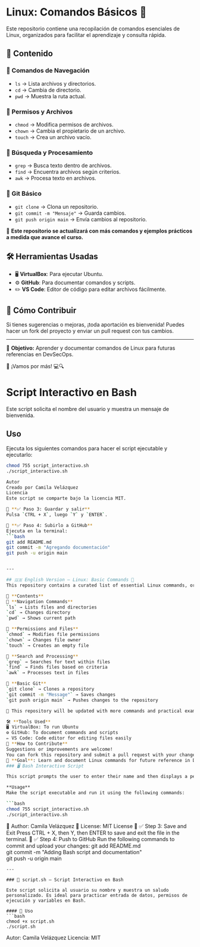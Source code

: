 # Linux: Comandos Básicos 🚀

Este repositorio contiene una recopilación de comandos esenciales de Linux, organizados para facilitar el aprendizaje y consulta rápida.  

## 📜 Contenido  

### 🔹 Comandos de Navegación  
- `ls` → Lista archivos y directorios.  
- `cd` → Cambia de directorio.  
- `pwd` → Muestra la ruta actual.  

### 🔹 Permisos y Archivos  
- `chmod` → Modifica permisos de archivos.  
- `chown` → Cambia el propietario de un archivo.  
- `touch` → Crea un archivo vacío.  

### 🔹 Búsqueda y Procesamiento  
- `grep` → Busca texto dentro de archivos.  
- `find` → Encuentra archivos según criterios.  
- `awk` → Procesa texto en archivos.  

### 🔹 Git Básico  
- `git clone` → Clona un repositorio.  
- `git commit -m "Mensaje"` → Guarda cambios.  
- `git push origin main` → Envía cambios al repositorio.  

📌 **Este repositorio se actualizará con más comandos y ejemplos prácticos a medida que avance el curso.**  

## 🛠 Herramientas Usadas  
- 🖥️ **VirtualBox**: Para ejecutar Ubuntu.  
- ⚙️ **GitHub**: Para documentar comandos y scripts.  
- ✏️ **VS Code**: Editor de código para editar archivos fácilmente.  

## 📝 Cómo Contribuir  
Si tienes sugerencias o mejoras, ¡toda aportación es bienvenida! Puedes hacer un fork del proyecto y enviar un pull request con tus cambios.  

---

📢 **Objetivo:** Aprender y documentar comandos de Linux para futuras referencias en DevSecOps.  

🚀 ¡Vamos por más! 💻🔍  


# Script Interactivo en Bash  

Este script solicita el nombre del usuario y muestra un mensaje de bienvenida.  

## Uso  
Ejecuta los siguientes comandos para hacer el script ejecutable y ejecutarlo:  
```bash
chmod 755 script_interactivo.sh  
./script_interactivo.sh 

Autor
Creado por Camila Velázquez
Licencia
Este script se comparte bajo la licencia MIT.

📌 **✅ Paso 3: Guardar y salir**  
Pulsa `CTRL + X`, luego `Y` y `ENTER`.  

📌 **✅ Paso 4: Subirlo a GitHub**  
Ejecuta en la terminal:  
```bash
git add README.md  
git commit -m "Agregando documentación"  
git push -u origin main


---

## 🇬🇧 English Version – Linux: Basic Commands 🚀
This repository contains a curated list of essential Linux commands, organized for easy learning and quick reference.

📜 **Contents**  
🔹 **Navigation Commands**  
`ls` → Lists files and directories  
`cd` → Changes directory  
`pwd` → Shows current path  

🔹 **Permissions and Files**  
`chmod` → Modifies file permissions  
`chown` → Changes file owner  
`touch` → Creates an empty file  

🔹 **Search and Processing**  
`grep` → Searches for text within files  
`find` → Finds files based on criteria  
`awk` → Processes text in files  

🔹 **Basic Git**  
`git clone` → Clones a repository  
`git commit -m "Message"` → Saves changes  
`git push origin main` → Pushes changes to the repository  

📌 This repository will be updated with more commands and practical examples as the course progresses.

🛠 **Tools Used**  
🖥️ VirtualBox: To run Ubuntu  
⚙️ GitHub: To document commands and scripts  
✏️ VS Code: Code editor for editing files easily  
📝 **How to Contribute**  
Suggestions or improvements are welcome!  
You can fork this repository and submit a pull request with your changes.
📢 **Goal**: Learn and document Linux commands for future reference in DevSecOps.
### 🖥️ Bash Interactive Script

This script prompts the user to enter their name and then displays a personalized welcome message.

**Usage**  
Make the script executable and run it using the following commands:

```bash
chmod 755 script_interactivo.sh  
./script_interactivo.sh
```

👤 Author: Camila Velázquez
📄 License: MIT License
📌 ✅ Step 3: Save and Exit
Press CTRL + X, then Y, then ENTER to save and exit the file in the terminal.
📌 ✅ Step 4: Push to GitHub
Run the following commands to commit and upload your changes:
git add README.md  
git commit -m "Adding Bash script and documentation"  
git push -u origin main
```
---

### 🎯 script.sh – Script Interactivo en Bash

Este script solicita al usuario su nombre y muestra un saludo personalizado. Es ideal para practicar entrada de datos, permisos de ejecución y variables en Bash.

#### 📌 Uso
```bash
chmod +x script.sh
./script.sh
```
Autor: Camila Velázquez
Licencia: MIT
